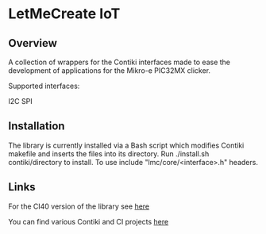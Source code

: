 # LetMeCreate IoT

## Overview

A collection of wrappers for the Contiki interfaces made to ease the development of applications for the Mikro-e PIC32MX clicker.

Supported interfaces:

I2C
SPI

## Installation

The library is currently installed via a Bash script which modifies Contiki makefile and inserts the files into its directory. Run ./install.sh contiki/directory to install. To use include "lmc/core/\<interface\>.h" headers.

## Links

For the CI40 version of the library see [here](https://github.com/francois-berder)

You can find various Contiki and CI projects [here](https://github.com/francois-berder)
